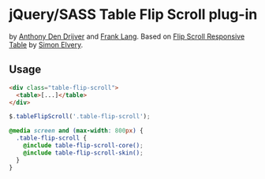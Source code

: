 jQuery/SASS Table Flip Scroll plug-in
=====================================
by [Anthony Den Drijver](https://github.com/tonydd) and [Frank Lang](https://github.com/franklang/). Based on [Flip Scroll Responsive Table](https://elvery.net/demo/responsive-tables/#flip-scroll) by [Simon Elvery](https://elvery.net/).


Usage
-----
```html
<div class="table-flip-scroll">
  <table>[...]</table>
</div>
```

```javascript
$.tableFlipScroll('.table-flip-scroll');
```

```scss
@media screen and (max-width: 800px) {
  .table-flip-scroll {
    @include table-flip-scroll-core();
    @include table-flip-scroll-skin();
  }
}
```
